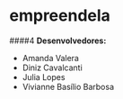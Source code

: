 # empreendela

####4 **Desenvolvedores:**
* Amanda Valera
* Diniz Cavalcanti
* Julia Lopes
* Vivianne Basílio Barbosa
 
